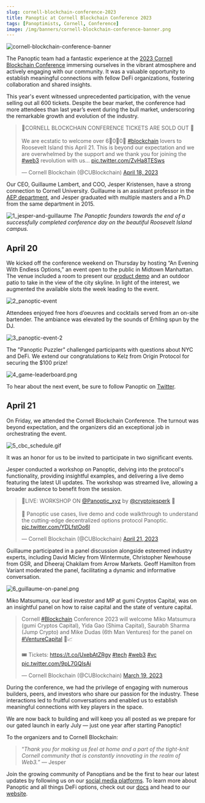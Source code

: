 ```yaml
---
slug: cornell-blockchain-conference-2023
title: Panoptic at Cornell Blockchain Conference 2023
tags: [Panoptimists, Cornell, Conference]
image: /img/banners/cornell-blockchain-conference-banner.png
---
```

![cornell-blockchain-conference-banner](./cornell-blockchain-conference-banner.png)‍

The Panoptic team had a fantastic experience at the [2023 Cornell Blockchain Conference](https://www.cornellblockchainconference.com/) immersing ourselves in the vibrant atmosphere and actively engaging with our community. It was a valuable opportunity to establish meaningful connections with fellow DeFi organizations, fostering collaboration and shared insights.

This year's event witnessed unprecedented participation, with the venue selling out all 600 tickets. Despite the bear market, the conference had more attendees than last year’s event during the bull market, underscoring the remarkable growth and evolution of the industry.

<!--truncate-->

<blockquote class="twitter-tweet"><p lang="en" dir="ltr">🎉CORNELL BLOCKCHAIN CONFERENCE TICKETS ARE SOLD OUT 🎉<br/><br/>We are ecstatic to welcome over 6⃣0⃣0⃣ <a href="https://twitter.com/hashtag/blockchain?src=hash&amp;ref_src=twsrc%5Etfw">#blockchain</a> lovers to Roosevelt Island this April 21. This is beyond our expectation and we are overwhelmed by the support and we thank you for joining the <a href="https://twitter.com/hashtag/web3?src=hash&amp;ref_src=twsrc%5Etfw">#web3</a> revolution with us… <a href="https://t.co/ZvHa8TESws">pic.twitter.com/ZvHa8TESws</a></p>&mdash; Cornell Blockchain (@CUBlockchain) <a href="https://twitter.com/CUBlockchain/status/1648408677190193157?ref_src=twsrc%5Etfw">April 18, 2023</a></blockquote> <script async src="https://platform.twitter.com/widgets.js" charset="utf-8"></script>

Our CEO, Guillaume Lambert, and COO, Jesper Kristensen, have a strong connection to Cornell University. Guillaume is an assistant professor in the [AEP department](https://www.aep.cornell.edu/aep), and Jesper graduated with multiple masters and a Ph.D from the same department in 2015.

![1_jesper-and-guillaume](./1_jesper-and-guillaume.png)‍
_The Panoptic founders towards the end of a successfully completed conference day on the beautiful Roosevelt Island campus._

## **April 20**

We kicked off the conference weekend on Thursday by hosting “An Evening With Endless Options,” an event open to the public in Midtown Manhattan. The venue included a room to present our [product demo](https://youtu.be/deqbeqjyKgg) and an outdoor patio to take in the view of the city skyline. In light of the interest, we augmented the available slots the week leading to the event.

![2_panoptic-event](./2_panoptic-event.png)‍

Attendees enjoyed free hors d’oeuvres and cocktails served from an on-site bartender. The ambiance was elevated by the sounds of Erhling spun by the DJ.

![3_panoptic-event-2](./3_panoptic-event-2.png)‍

The "Panoptic Puzzler" challenged participants with questions about NYC and DeFi. We extend our congratulations to Kelz from Origin Protocol for securing the $100 prize!

![4_game-leaderboard.png](./4_game-leaderboard.png)‍

To hear about the next event, be sure to follow Panoptic on [Twitter](https://twitter.com/Panoptic_xyz).

## **April 21**

On Friday, we attended the Cornell Blockchain Conference. The turnout was beyond expectation, and the organizers did an exceptional job in orchestrating the event.

![5_cbc_schedule.gif](./5_cbc_schedule.gif)‍

It was an honor for us to be invited to participate in two significant events.

Jesper conducted a workshop on Panoptic, delving into the protocol's functionality, providing insightful examples, and delivering a live demo featuring the latest UI updates. The workshop was streamed live, allowing a broader audience to benefit from the session.

<blockquote class="twitter-tweet"><p lang="en" dir="ltr">🎥LIVE: WORKSHOP ON <a href="https://twitter.com/Panoptic_xyz?ref_src=twsrc%5Etfw">@Panoptic_xyz</a> by <a href="https://twitter.com/cryptojesperk?ref_src=twsrc%5Etfw">@cryptojesperk</a> 🎥<br/><br/>📍 Panoptic use cases, live demo and code walkthrough to understand the cutting-edge decentralized options protocol Panoptic. <a href="https://t.co/YDLfstOo6l">pic.twitter.com/YDLfstOo6l</a></p>&mdash; Cornell Blockchain (@CUBlockchain) <a href="https://twitter.com/CUBlockchain/status/1649422200884142082?ref_src=twsrc%5Etfw">April 21, 2023</a></blockquote> <script async src="https://platform.twitter.com/widgets.js" charset="utf-8"></script>

Guillaume participated in a panel discussion alongside esteemed industry experts, including David Micley from Wintermute, Christopher Newhouse from GSR, and Dheeraj Chakilam from Arrow Markets. Geoff Hamilton from Variant moderated the panel, facilitating a dynamic and informative conversation.

![6_guillaume-on-panel.png](./6_guillaume-on-panel.png)‍


Miko Matsumura, our lead investor and MP at gumi Cryptos Capital, was on an insightful panel on how to raise capital and the state of venture capital.

<blockquote class="twitter-tweet"><p lang="en" dir="ltr">Cornell <a href="https://twitter.com/hashtag/Blockchain?src=hash&amp;ref_src=twsrc%5Etfw">#Blockchain</a> Conference 2023 will welcome Miko Matsumura (gumi Cryptos Capital), Yida Gao (Shima Capital), Saurabh Sharma (Jump Crypto) and Mike Dudas (6th Man Ventures) for the panel on <a href="https://twitter.com/hashtag/VentureCapital?src=hash&amp;ref_src=twsrc%5Etfw">#VentureCapital</a> 💸📈<br/><br/>🎟️ Tickets: <a href="https://t.co/UxebAtZRgy">https://t.co/UxebAtZRgy</a> <a href="https://twitter.com/hashtag/tech?src=hash&amp;ref_src=twsrc%5Etfw">#tech</a> <a href="https://twitter.com/hashtag/web3?src=hash&amp;ref_src=twsrc%5Etfw">#web3</a> <a href="https://twitter.com/hashtag/vc?src=hash&amp;ref_src=twsrc%5Etfw">#vc</a> <a href="https://t.co/9pL7GQIsAi">pic.twitter.com/9pL7GQIsAi</a></p>&mdash; Cornell Blockchain (@CUBlockchain) <a href="https://twitter.com/CUBlockchain/status/1637483371122024449?ref_src=twsrc%5Etfw">March 19, 2023</a></blockquote> <script async src="https://platform.twitter.com/widgets.js" charset="utf-8"></script>

During the conference, we had the privilege of engaging with numerous builders, peers, and investors who share our passion for the industry. These interactions led to fruitful conversations and enabled us to establish meaningful connections with key players in the space.

We are now back to building and will keep you all posted as we prepare for our gated launch in early July — just one year after starting Panoptic!

To the organizers and to Cornell Blockchain:

> “*Thank you for making us feel at home and a part of the tight-knit Cornell community that is constantly innovating in the realm of Web3.*” — Jesper

Join the growing community of Panoptians and be the first to hear our latest updates by following us on our [social media platforms](http://links.panoptic.xyz/all). To learn more about Panoptic and all things DeFi options, check out our [docs](https://panoptic.xyz/docs/intro) and head to our [website](https://panoptic.xyz/).  


